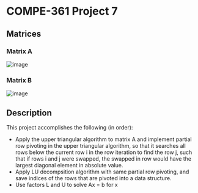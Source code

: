 # COMPE-361 Project 7
## Matrices
### Matrix A
![image](https://github.com/aarontartz/Solo-Python-Projects/assets/166546889/884a5bdc-be12-423f-98dc-8835cc33f6e0)
### Matrix B
![image](https://github.com/aarontartz/Solo-Python-Projects/assets/166546889/6f8169bb-6c1e-40d4-ba26-3952ce2bdc2c)
## Description
This project accomplishes the following (in order):
* Apply the upper triangular algorithm to matrix A and implement partial row pivoting in the upper triangular algorithm, so that it searches all rows below the current row i in the row iteration to find the row j, such that if rows i and j were swapped, the swapped in row would have the largest diagonal element in absolute value.
* Apply LU decompsition algorithm with same partial row pivoting, and save indices of the rows that are pivoted into a data structure.
* Use factors L and U to solve Ax = b for x
